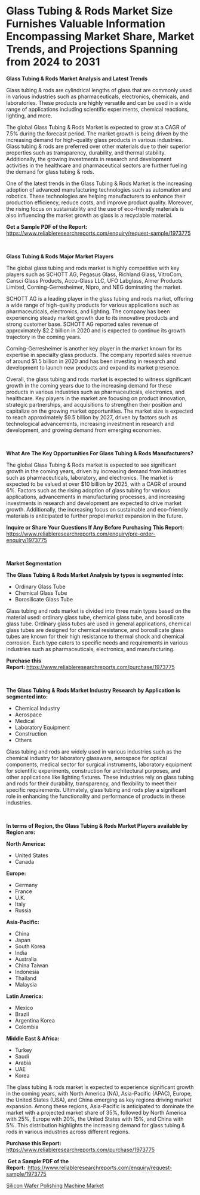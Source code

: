 <p><h1>Glass Tubing & Rods Market Size Furnishes Valuable Information Encompassing Market Share, Market Trends, and Projections Spanning from 2024 to 2031</h1></p><p><strong>Glass Tubing & Rods Market Analysis and Latest Trends</strong></p>
<p><p>Glass tubing & rods are cylindrical lengths of glass that are commonly used in various industries such as pharmaceuticals, electronics, chemicals, and laboratories. These products are highly versatile and can be used in a wide range of applications including scientific experiments, chemical reactions, lighting, and more.</p><p>The global Glass Tubing & Rods Market is expected to grow at a CAGR of 7.5% during the forecast period. The market growth is being driven by the increasing demand for high-quality glass products in various industries. Glass tubing & rods are preferred over other materials due to their superior properties such as transparency, durability, and thermal stability. Additionally, the growing investments in research and development activities in the healthcare and pharmaceutical sectors are further fueling the demand for glass tubing & rods.</p><p>One of the latest trends in the Glass Tubing & Rods Market is the increasing adoption of advanced manufacturing technologies such as automation and robotics. These technologies are helping manufacturers to enhance their production efficiency, reduce costs, and improve product quality. Moreover, the rising focus on sustainability and the use of eco-friendly materials is also influencing the market growth as glass is a recyclable material.</p></p>
<p><strong>Get a Sample PDF of the Report:&nbsp;</strong> <a href="https://www.reliableresearchreports.com/enquiry/request-sample/1973775">https://www.reliableresearchreports.com/enquiry/request-sample/1973775</a></p>
<p>&nbsp;</p>
<p><strong>Glass Tubing & Rods Major Market Players</strong></p>
<p><p>The global glass tubing and rods market is highly competitive with key players such as SCHOTT AG, Pegasus Glass, Richland Glass, VitroCom, Cansci Glass Products, Accu-Glass LLC, UFO Labglass, Aimer Products Limited, Corning-Gerresheimer, Nipro, and NEG dominating the market.</p><p>SCHOTT AG is a leading player in the glass tubing and rods market, offering a wide range of high-quality products for various applications such as pharmaceuticals, electronics, and lighting. The company has been experiencing steady market growth due to its innovative products and strong customer base. SCHOTT AG reported sales revenue of approximately $2.2 billion in 2020 and is expected to continue its growth trajectory in the coming years.</p><p>Corning-Gerresheimer is another key player in the market known for its expertise in specialty glass products. The company reported sales revenue of around $1.5 billion in 2020 and has been investing in research and development to launch new products and expand its market presence.</p><p>Overall, the glass tubing and rods market is expected to witness significant growth in the coming years due to the increasing demand for these products in various industries such as pharmaceuticals, electronics, and healthcare. Key players in the market are focusing on product innovation, strategic partnerships, and acquisitions to strengthen their position and capitalize on the growing market opportunities. The market size is expected to reach approximately $9.5 billion by 2027, driven by factors such as technological advancements, increasing investment in research and development, and growing demand from emerging economies.</p></p>
<p>&nbsp;</p>
<p><strong>What Are The Key Opportunities For Glass Tubing & Rods Manufacturers?</strong></p>
<p><p>The global Glass Tubing & Rods market is expected to see significant growth in the coming years, driven by increasing demand from industries such as pharmaceuticals, laboratory, and electronics. The market is expected to be valued at over $10 billion by 2025, with a CAGR of around 6%. Factors such as the rising adoption of glass tubing for various applications, advancements in manufacturing processes, and increasing investments in research and development are expected to drive market growth. Additionally, the increasing focus on sustainable and eco-friendly materials is anticipated to further propel market expansion in the future.</p></p>
<p><strong>Inquire or Share Your Questions If Any Before Purchasing This Report:</strong> <a href="https://www.reliableresearchreports.com/enquiry/pre-order-enquiry/1973775">https://www.reliableresearchreports.com/enquiry/pre-order-enquiry/1973775</a></p>
<p>&nbsp;</p>
<p><strong>Market Segmentation</strong></p>
<p><strong>The Glass Tubing & Rods Market Analysis by types is segmented into:</strong></p>
<p><ul><li>Ordinary Glass Tube</li><li>Chemical Glass Tube</li><li>Borosilicate Glass Tube</li></ul></p>
<p><p>Glass tubing and rods market is divided into three main types based on the material used: ordinary glass tube, chemical glass tube, and borosilicate glass tube. Ordinary glass tubes are used in general applications, chemical glass tubes are designed for chemical resistance, and borosilicate glass tubes are known for their high resistance to thermal shock and chemical corrosion. Each type caters to specific needs and requirements in various industries such as pharmaceuticals, electronics, and manufacturing.</p></p>
<p><strong>Purchase this Report:&nbsp;</strong><a href="https://www.reliableresearchreports.com/purchase/1973775">https://www.reliableresearchreports.com/purchase/1973775</a></p>
<p>&nbsp;</p>
<p><strong>The Glass Tubing & Rods Market Industry Research by Application is segmented into:</strong></p>
<p><ul><li>Chemical Industry</li><li>Aerospace</li><li>Medical</li><li>Laboratory Equipment</li><li>Construction</li><li>Others</li></ul></p>
<p><p>Glass tubing and rods are widely used in various industries such as the chemical industry for laboratory glassware, aerospace for optical components, medical sector for surgical instruments, laboratory equipment for scientific experiments, construction for architectural purposes, and other applications like lighting fixtures. These industries rely on glass tubing and rods for their durability, transparency, and flexibility to meet their specific requirements. Ultimately, glass tubing and rods play a significant role in enhancing the functionality and performance of products in these industries.</p></p>
<p>&nbsp;</p>
<p><strong>In terms of Region, the Glass Tubing & Rods Market Players available by Region are:</strong></p>
<p>
    <p> <strong> North America: </strong>
        <ul>
            <li>United States</li>
            <li>Canada</li>
        </ul>
        </p> 
    <p> <strong> Europe: </strong>
        <ul>
            <li>Germany</li>
            <li>France</li>
            <li>U.K.</li>
            <li>Italy</li>
            <li>Russia</li>
        </ul>
        </p> 
    <p> <strong> Asia-Pacific: </strong>
        <ul>
            <li>China</li>
            <li>Japan</li>
            <li>South Korea</li>
            <li>India</li>
            <li>Australia</li>
            <li>China Taiwan</li>
            <li>Indonesia</li>
            <li>Thailand</li>
            <li>Malaysia</li>
        </ul>
        </p> 
    <p> <strong> Latin America: </strong>
        <ul>
            <li>Mexico</li>
            <li>Brazil</li>
            <li>Argentina Korea</li>
            <li>Colombia</li>
        </ul>
        </p> 
    <p> <strong> Middle East & Africa: </strong>
        <ul>
            <li>Turkey</li>
            <li>Saudi</li>
            <li>Arabia</li>
            <li>UAE</li>
            <li>Korea</li>
        </ul>
    </p>
    </p>
<p><p>The glass tubing & rods market is expected to experience significant growth in the coming years, with North America (NA), Asia-Pacific (APAC), Europe, the United States (USA), and China emerging as key regions driving market expansion. Among these regions, Asia-Pacific is anticipated to dominate the market with a projected market share of 35%, followed by North America with 25%, Europe with 20%, the United States with 15%, and China with 5%. This distribution highlights the increasing demand for glass tubing & rods in various industries across different regions.</p></p>
<p><strong>Purchase this Report: </strong><a href="https://www.reliableresearchreports.com/purchase/1973775">https://www.reliableresearchreports.com/purchase/1973775</a></p>
<p>&nbsp;<strong>Get a Sample PDF of the Report:&nbsp;&nbsp;</strong><a href="https://www.reliableresearchreports.com/enquiry/request-sample/1973775">https://www.reliableresearchreports.com/enquiry/request-sample/1973775</a></p>
<p><strong></strong></p>
<p><p><a href="https://carnation-joke-41f.notion.site/Silicon-Wafer-Polishing-Machine-Market-Share-Market-New-Trends-Analysis-Report-By-Type-By-Applica-07779399950a4466a79d6a1eac117ce8">Silicon Wafer Polishing Machine Market</a></p></p>